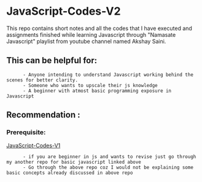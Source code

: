 # JavaScript-Codes-V2

This repo contains short notes and all the codes that I have executed and assignments finished while learning Javascript
through "Namasate Javascript" playlist from youtube channel named Akshay Saini.

## This can be helpful for: 
          - Anyone intending to understand Javascript working behind the scenes for better clarity.
          - Someone who wants to upscale their js knowledge 
          - A beginner with atmost basic programming exposure in Javascript
## Recommendation :
### Prerequisite: 
   [JavaScript-Codes-V1](https://github.com/JEEVAN-SKN/JavaScript-Codes-V1) 
   
          - if you are beginner in js and wants to revise just go through my another repo for basic javascript linked above
          - Go through the above repo coz I would not be explaining some basic concepts already discussed in above repo
                                    
